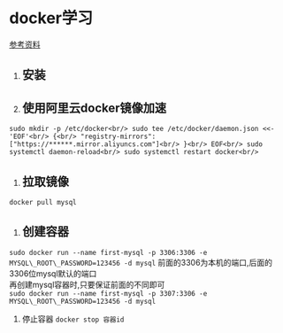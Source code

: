 # docker学习
[参考资料](http://imcjy.com/)<br/>
1. ## 安装
1. ## 使用阿里云docker镜像加速
``
sudo mkdir -p /etc/docker<br/>
sudo tee /etc/docker/daemon.json <<-'EOF'<br/>
{<br/>
  "registry-mirrors": ["https://******.mirror.aliyuncs.com"]<br/>
}<br/>
EOF<br/>
sudo systemctl daemon-reload<br/>
sudo systemctl restart docker<br/>
``
1. ## 拉取镜像
``
docker pull mysql
``
1. ## 创建容器
``
sudo docker run --name first-mysql -p 3306:3306 -e MYSQL\_ROOT\_PASSWORD=123456 -d mysql
``
前面的3306为本机的端口,后面的3306位mysql默认的端口<br/>
再创建mysql容器时,只要保证前面的不同即可<br/>
``
sudo docker run --name first-mysql -p 3307:3306 -e MYSQL\_ROOT\_PASSWORD=123456 -d mysql
``

1. 停止容器
``
docker stop 容器id
``
